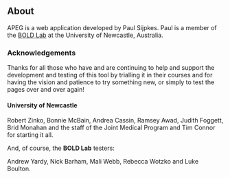 ## About

APEG is a web application developed by Paul Sijpkes.  Paul is a member of the [BOLD Lab](https://bold.newcastle.edu.au) at the University of Newcastle, Australia.

### Acknowledgements

Thanks for all those who have and are continuing to help and support the development and testing of this tool by trialling it in their courses and for having the vision and patience to try something new, or simply to test the pages over and over again!

#### University of Newcastle

Robert Zinko, Bonnie McBain, Andrea Cassin, Ramsey Awad, Judith Foggett, Brid Monahan and the staff of the Joint Medical Program and Tim Connor for starting it all.

And, of course, the **BOLD Lab** testers:

Andrew Yardy, Nick Barham, Mali Webb, Rebecca Wotzko and Luke Boulton.
